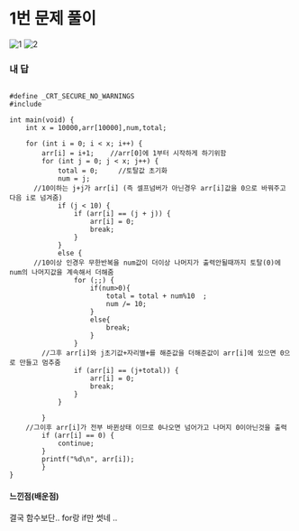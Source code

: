 # 1번 문제 풀이
![1](https://user-images.githubusercontent.com/81015704/118828066-e72f4600-b8f7-11eb-9f10-0332792b50c5.png)
![2](https://user-images.githubusercontent.com/81015704/118828073-e8607300-b8f7-11eb-8750-324e1f72ea93.png)

### 내 답
<pre><code>
#define _CRT_SECURE_NO_WARNINGS
#include <stdio.h>

int main(void) {
	int x = 10000,arr[10000],num,total;

	for (int i = 0; i < x; i++) {
		arr[i] = i+1;    //arr[0]에 1부터 시작하게 하기위함
		for (int j = 0; j < x; j++) {
			total = 0;     //토탈값 초기화
			num = j;
      //10이하는 j+j가 arr[i] (즉 셀프넘버가 아닌경우 arr[i]값을 0으로 바꿔주고 다음 i로 넘겨줌) 
			if (j < 10) {
				if (arr[i] == (j + j)) {
					arr[i] = 0;
					break;
				}
			}
			else {
      //10이상 인경우 무한반복을 num값이 더이상 나머지가 출력안될때까지 토탈(0)에 num의 나머지값을 계속해서 더해줌
				for (;;) {
					if(num>0){
						total = total + num%10	;
						num /= 10;
					}
					else{
						break;
					}
				}
        //그후 arr[i]와 j초기값+자리별+를 해준값을 더해준값이 arr[i]에 있으면 0으로 만들고 멈추줌
				if (arr[i] == (j+total)) {
					arr[i] = 0;
					break;
				}
			}

		}
    //그이후 arr[i]가 전부 바뀐상태 이므로 0나오면 넘어가고 나머지 0이아닌것을 출력
		if (arr[i] == 0) { 
			continue;
		}
		printf("%d\n", arr[i]);
		}
}
</code></pre>


#### 느낀점(배운점)
결국 함수보단.. for랑 if만 썻네 ..
